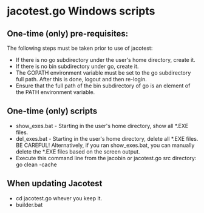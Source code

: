 # jacotest.go Windows scripts

## One-time (only) pre-requisites:

The following steps must be taken prior to use of jacotest:

* If there is no go subdirectory under the user's home directory, create it.
* If there is no bin subdirectory under go, create it.
* The GOPATH environment variable must be set to the go subdirectory full path. After this is done, logout and then re-login.
* Ensure that the full path of the bin subdirectory of go is an element of the PATH environment variable.

## One-time (only) scripts

* show_exes.bat - Starting in the user's home directory, show all *.EXE files.
* del_exes.bat - Starting in the user's home directory, delete all *.EXE files. BE CAREFUL! Alternatively, if you ran show_exes.bat, you can manually delete the *.EXE files based on the screen output.
* Execute this command line from the jacobin or jacotest.go src directory: go clean -cache

## When updating Jacotest

* cd jacotest.go whever you keep it.
* builder.bat

